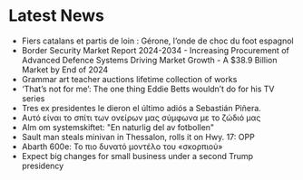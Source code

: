 # Latest News
-  Fiers catalans et partis de loin : Gérone, l’onde de choc du foot espagnol
-  Border Security Market Report 2024-2034 - Increasing Procurement of Advanced Defence Systems Driving Market Growth - A $38.9 Billion Market by End of 2024
-  Grammar art teacher auctions lifetime collection of works
-  ‘That’s not for me’: The one thing Eddie Betts wouldn’t do for his TV series
-  Tres ex presidentes le dieron el último adiós a Sebastián Piñera.
-  Αυτό είναι το σπίτι των ονείρων μας σύμφωνα με το ζώδιό μας
-  Alm om systemskiftet: "En naturlig del av fotbollen"
-  Sault man steals minivan in Thessalon, rolls it on Hwy. 17: OPP
-  Abarth 600e: Το πιο δυνατό μοντέλο του «σκορπιού»
-  Expect big changes for small business under a second Trump presidency
